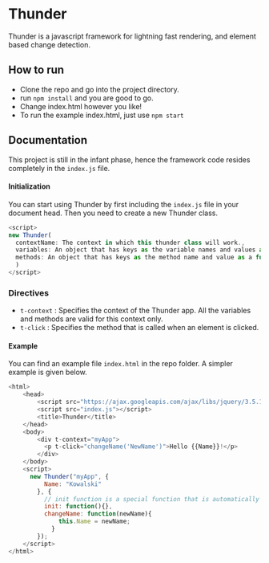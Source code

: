 # Thunder
Thunder is a javascript framework for lightning fast rendering, and element based change detection.

## How to run
- Clone the repo and go into the project directory.
- run `npm install` and you are good to go.
- Change index.html however you like!
- To run the example index.html, just use `npm start`

## Documentation
This project is still in the infant phase, hence the framework code resides completely in the `index.js` file.

#### Initialization
You can start using Thunder by first including the `index.js` file in your document head. Then you need to create a new Thunder class.

```javascript
<script>
new Thunder(
  contextName: The context in which this thunder class will work.,
  variables: An object that has keys as the variable names and values as their default value,
  methods: An object that has keys as the method name and value as a function.
  )
</script>
```

### Directives
- `t-context` : Specifies the context of the Thunder app. All the variables and methods are valid for this context only.
- `t-click` : Specifies the method that is called when an element is clicked.

#### Example
You can find an example file `index.html` in the repo folder. A simpler example is given below.

```javascript
<html>
    <head>
        <script src="https://ajax.googleapis.com/ajax/libs/jquery/3.5.1/jquery.min.js"></script>
        <script src="index.js"></script>
        <title>Thunder</title>
    </head>
    <body>
        <div t-context="myApp">
          <p t-click="changeName('NewName')">Hello {{Name}}!</p>
        </div>
    </body>
    <script>
      new Thunder("myApp", {
          Name: "Kowalski"
        }, {
          // init function is a special function that is automatically called upon page load.
          init: function(){},
          changeName: function(newName){
              this.Name = newName;
            }
        });
    </script>
</html>

```
